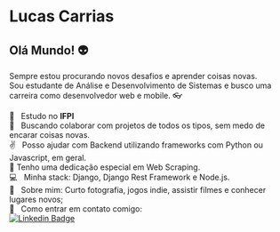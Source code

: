 # Lucas Carrias

## Olá Mundo! :alien:
Sempre estou procurando novos desafios e aprender coisas novas.
<br/> Sou estudante de Análise e Desenvolvimento de Sistemas e busco uma carreira como desenvolvedor web e mobile. :eyeglasses:

 :school:  &nbsp; Estudo no **IFPI**
 <br/> :stars: &nbsp; Buscando colaborar com projetos de todos os tipos, sem medo de encarar coisas novas.
 <br/> :v: &nbsp; Posso ajudar com Backend utilizando frameworks com Python ou Javascript, em geral.
 <br/> :eyes: Tenho uma dedicação especial em Web Scraping.
 <br/> :computer: &nbsp; Minha stack: Django, Django Rest Framework e Node.js.
 <br/> 💬  &nbsp; Sobre mim: Curto fotografia, jogos indie, assistir filmes e conhecer lugares novos;
 <br/> :email: &nbsp; Como entrar em contato comigo: 
<br/> [![Linkedin Badge](https://img.shields.io/badge/-LucasCarrias-blue?style=flat-square&logo=Linkedin&logoColor=white&link=https://www.linkedin.com/in/lucas-carrias/)](https://www.linkedin.com/in/lucas-carrias/) 


```
